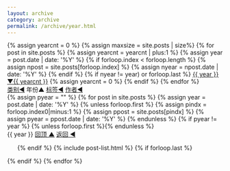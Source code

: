 ```yaml
---
layout: archive
category: archive
permalink: /archive/year.html
---
```


<div class="tiles">
    <div>
    {% assign yearcnt = 0 %}
    {% assign maxsize = site.posts | size%}
    {% for post in site.posts %} 
        {% assign yearcnt = yearcnt | plus:1 %} 
        {% assign year = post.date | date: '%Y' %}
        {% if forloop.index < forloop.length %}
            {% assign npost = site.posts[forloop.index] %}
            {% assign nyear = npost.date | date: '%Y' %}
        {% endif %}
        {% if nyear != year) or forloop.last %}
            <a href="#{{ year }}" class="btn-info"> {{ year }}▼{{ yearcnt }}</a>
            {% assign yearcnt = 0 %} 
        {% endif %}
    {% endfor %}
    </div>
    <div>
        <a href="/archive/category.html" class="btn-inverse">类别◄</a>
        <span class="btn">年份▲</span>
        <a href="/archive/tag.html" class="btn-inverse">标签◄</a>
        <a href="/archive/author.html" class="btn-inverse">作者◄</a>
    </div>    
    {% assign pyear = "" %}
    {% for post in site.posts %} 
        {% assign year = post.date | date: '%Y' %}
        {% unless forloop.first %}
            {% assign pindx = forloop.index0|minus:1 %}
            {% assign ppost = site.posts[pindx] %}
            {% assign pyear = ppost.date | date: '%Y' %}
        {% endunless %}
        {% if pyear != year %}
            {% unless forloop.first %}</ol>{% endunless %}
            <div>
                <a name="{{ year }}" class="btn-info">{{ year }}</a>
                <a href="javascript:scroll(0,0)"  class="btn-inverse">回顶 ▲</a>
                <a href="javascript:history.back()"  class="btn-inverse">返回 ◄</a>
            </div>
            <ol class="archive-list" reversed>
        {% endif %}
        {% include post-list.html %}
        {% if forloop.last %}</ol>{% endif %}
    {% endfor %}
</div>

